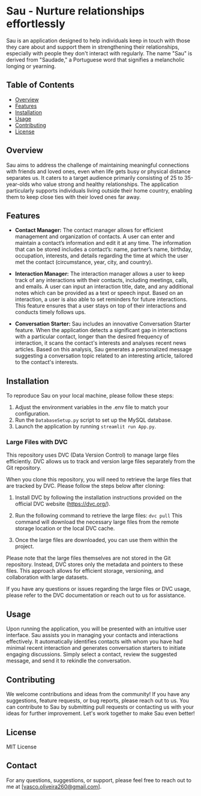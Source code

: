 # Sau - Nurture relationships effortlessly

Sau is an application designed to help individuals keep in touch with those they care about and support them in strengthening their relationships, especially with people they don't interact with regularly. The name "Sau" is derived from "Saudade," a Portuguese word that signifies a melancholic longing or yearning.

## Table of Contents
- [Overview](#overview)
- [Features](#features)
- [Installation](#installation)
- [Usage](#usage)
- [Contributing](#contributing)
- [License](#license)

## Overview
Sau aims to address the challenge of maintaining meaningful connections with friends and loved ones, even when life gets busy or physical distance separates us. It caters to a target audience primarily consisting of 25 to 35-year-olds who value strong and healthy relationships. The application particularly supports individuals living outside their home country, enabling them to keep close ties with their loved ones far away.

## Features
- **Contact Manager:** The contact manager allows for efficient management and organization of contacts. A user can enter and maintain a contact’s information and edit it at any time. The information that can be stored includes a contact’s: name, partner’s name, birthday, occupation, interests, and details regarding the time at which the user met the contact (circumstance, year, city, and country).

- **Interaction Manager:** The interaction manager allows a user to keep track of any interactions with their contacts, including meetings, calls, and emails. A user can input an interaction title, date, and any additional notes which can be provided as a text or speech input. Based on an interaction, a user is also able to set reminders for future interactions. This feature ensures that a user stays on top of their interactions and conducts timely follows ups.

- **Conversation Starter:** Sau includes an innovative Conversation Starter feature. When the application detects a significant gap in interactions with a particular contact, longer than the desired frequency of interaction, it scans the contact's interests and analyses recent news articles. Based on this analysis, Sau generates a personalized message suggesting a conversation topic related to an interesting article, tailored to the contact's interests.

## Installation
To reproduce Sau on your local machine, please follow these steps:
1. Adjust the environment variables in the .env file to match your configuration.
3. Run the `DatabaseSetup.py` script to set up the MySQL database.
4. Launch the application by running `streamlit run App.py`.

### Large Files with DVC

This repository uses DVC (Data Version Control) to manage large files efficiently. DVC allows us to track and version large files separately from the Git repository.

When you clone this repository, you will need to retrieve the large files that are tracked by DVC. Please follow the steps below after cloning:

1. Install DVC by following the installation instructions provided on the official DVC website (https://dvc.org/).

2. Run the following command to retrieve the large files:
   `dvc pull`    This command will download the necessary large files from the remote storage location or the local DVC cache.

4. Once the large files are downloaded, you can use them within the project.

Please note that the large files themselves are not stored in the Git repository. Instead, DVC stores only the metadata and pointers to these files. This approach allows for efficient storage, versioning, and collaboration with large datasets.

If you have any questions or issues regarding the large files or DVC usage, please refer to the DVC documentation or reach out to us for assistance.

## Usage
Upon running the application, you will be presented with an intuitive user interface. Sau assists you in managing your contacts and interactions effectively. It automatically identifies contacts with whom you have had minimal recent interaction and generates conversation starters to initiate engaging discussions. Simply select a contact, review the suggested message, and send it to rekindle the conversation.

## Contributing
We welcome contributions and ideas from the community! If you have any suggestions, feature requests, or bug reports, please reach out to us. You can contribute to Sau by submitting pull requests or contacting us with your ideas for further improvement. Let's work together to make Sau even better!

## License
MIT License

## Contact
For any questions, suggestions, or support, please feel free to reach out to me at [vasco.oliveira260@gmail.com].
